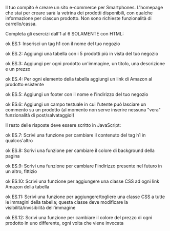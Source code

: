 Il tuo compito è creare un sito e-commerce per Smartphones. L'homepage che stai per creare sarà la vetrina dei prodotti disponibili, con qualche informazione per ciascun prodotto. Non sono richieste funzionalità di carrello/cassa.

Completa gli esercizi dall'1 al 6 SOLAMENTE con HTML:

ok ES.1: Inserisci un tag h1 con il nome del tuo negozio

ok ES.2: Aggiungi una tabella con i 5 prodotti più in vista del tuo negozio

ok ES.3: Aggiungi per ogni prodotto un'immagine, un titolo, una descrizione e un prezzo

ok ES.4: Per ogni elemento della tabella aggiungi un link di Amazon al prodotto esistente

ok ES.5: Aggiungi un footer con il nome e l'indirizzo del tuo negozio

ok ES.6: Aggiungi un campo testuale in cui l'utente può lasciare un commento su un prodotto (al momento non serve inserire
nessuna "vera" funzionalità di post/salvataggio!)

Il resto delle risposte deve essere scritto in JavaScript:

ok ES.7: Scrivi una funzione per cambiare il contenuto del tag h1 in qualcos'altro

ok ES.8: Scrivi una funzione per cambiare il colore di background della pagina

ok ES.9: Scrivi una funzione per cambiare l'indirizzo presente nel futuro in un altro, fittizio

ok ES.10: Scrivi una funzione per aggiungere una classe CSS ad ogni link Amazon della tabella

ok ES.11: Scrivi una funzione per aggiungere/togliere una classe CSS a tutte le immagini della tabella; questa classe deve modificare la visibilità/invisibilità dell'immagine

ok ES.12: Scrivi una funzione per cambiare il colore del prezzo di ogni prodotto in uno differente, ogni volta che viene invocata
